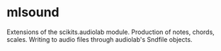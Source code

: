 # mlsound

Extensions of the scikits.audiolab module. Production of notes, chords, scales. Writing to audio files through audiolab's Sndfile objects.
